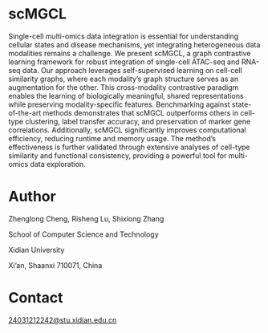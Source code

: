 # scMGCL
Single-cell multi-omics data integration is essential for understanding cellular states and disease mechanisms, yet integrating heterogeneous data modalities remains a challenge. We present
scMGCL, a graph contrastive learning framework for robust integration of single-cell ATAC-seq and RNA-seq data. Our approach leverages self-supervised learning on cell-cell similarity
graphs, where each modality’s graph structure serves as an augmentation for the other. This cross-modality contrastive paradigm enables the learning of biologically meaningful, shared representations while preserving modality-specific features. Benchmarking against state-of-the-art
methods demonstrates that scMGCL outperforms others in cell-type clustering, label transfer accuracy, and preservation of marker gene correlations. Additionally, scMGCL significantly improves computational efficiency, reducing runtime and memory usage.
The method’s effectiveness is further validated through extensive analyses of cell-type similarity and functional consistency, providing a powerful tool for multi-omics data exploration.

# Author
Zhenglong Cheng, Risheng Lu, Shixiong Zhang

School of Computer Science and Technology

Xidian University

Xi’an, Shaanxi 710071, China

# Contact
24031212242@stu.xidian.edu.cn
